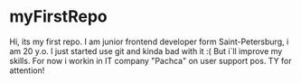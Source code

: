 # myFirstRepo
Hi, its my first repo. I am junior frontend developer form Saint-Petersburg, i am 20 y.o. I just started use git and kinda bad with it :( But i`ll improve my skills. For now i workin in IT company "Pachca" on user support pos. TY for attention!
